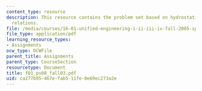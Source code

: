 ```yaml
---
content_type: resource
description: This resource contains the problem set based on hydrostatic and state
  relations.
file: /media/courses/16-01-unified-engineering-i-ii-iii-iv-fall-2005-spring-2006/ca277b95467efab511fe0e69ec273a2e_f01_ps08_fall03.pdf
file_type: application/pdf
learning_resource_types:
- Assignments
ocw_type: OCWFile
parent_title: Assignments
parent_type: CourseSection
resourcetype: Document
title: f01_ps08_fall03.pdf
uid: ca277b95-467e-fab5-11fe-0e69ec273a2e
---
```

